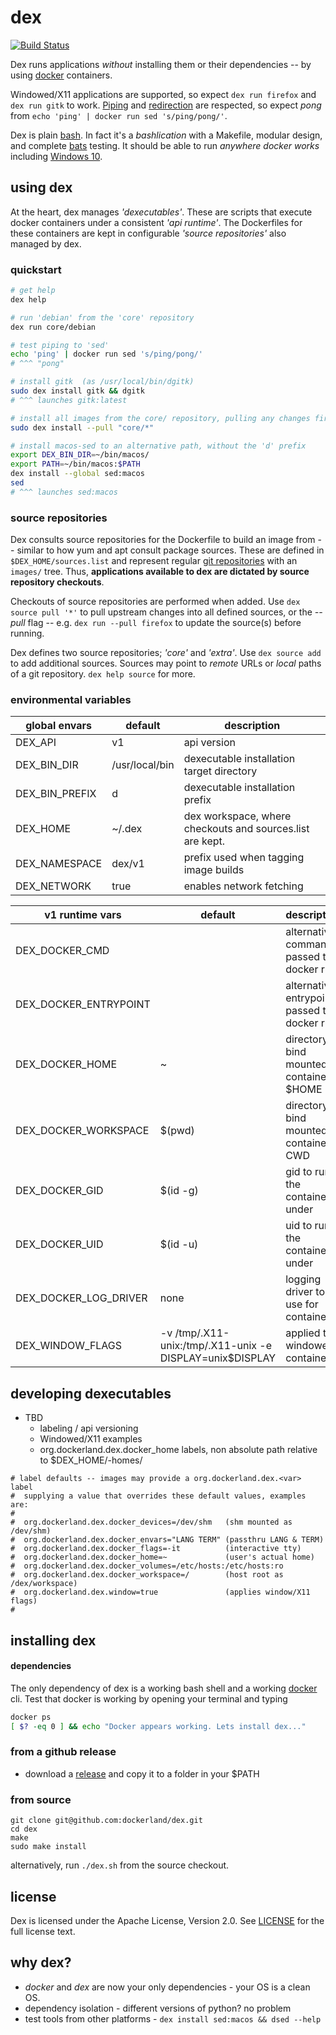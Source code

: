 # dex

[![Build Status](https://travis-ci.org/dockerland/dex.svg?branch=master)](https://travis-ci.org/dockerland/dex)

Dex runs applications  _without_ installing them or their dependencies -- by
using [docker](https://www.docker.com/) containers.

Windowed/X11 applications are supported, so expect `dex run firefox` and
`dex run gitk` to work. [Piping](https://en.wikipedia.org/wiki/Redirection_%28computing%29#Piping)
and [redirection](https://en.wikipedia.org/wiki/Redirection_%28computing%29) are
respected, so expect _pong_ from `echo 'ping' | docker run sed 's/ping/pong/'`.

Dex is plain [bash](https://www.gnu.org/software/bash/manual/bash.html). In fact
it's a _bashlication_ with a Makefile, modular design, and complete [bats](https://github.com/sstephenson/bats) testing. It should be able to run
_anywhere docker works_ including [Windows 10](https://msdn.microsoft.com/en-us/commandline/wsl/about).


## using dex

At the heart, dex manages _'dexecutables'_. These are  scripts that execute docker containers under a consistent _'api runtime'_. The Dockerfiles
for these containers are kept in configurable _'source repositories'_ also
managed by dex.


### quickstart

```sh
# get help
dex help

# run 'debian' from the 'core' repository
dex run core/debian

# test piping to 'sed'
echo 'ping' | docker run sed 's/ping/pong/'
# ^^^ "pong"

# install gitk  (as /usr/local/bin/dgitk)
sudo dex install gitk && dgitk
# ^^^ launches gitk:latest

# install all images from the core/ repository, pulling any changes first.
sudo dex install --pull "core/*"

# install macos-sed to an alternative path, without the 'd' prefix
export DEX_BIN_DIR=~/bin/macos/
export PATH=~/bin/macos:$PATH
dex install --global sed:macos
sed
# ^^^ launches sed:macos
```

### source repositories

Dex consults source repositories for the Dockerfile to build an image from --
similar to how yum and apt consult package sources. These are defined in
`$DEX_HOME/sources.list` and represent regular [git repositories](https://git-scm.com/)
with an `images/` tree. Thus, __applications available to dex
are dictated by source repository checkouts__.

Checkouts of source repositories are performed when added. Use `dex source pull '*'` to pull upstream changes into all defined sources, or the _--pull_ flag -- e.g. `dex run --pull firefox` to update the source(s) before running.

Dex defines two source repositories; _'core'_ and _'extra'_.
Use `dex source add` to add additional sources. Sources may point to _remote_ URLs
or _local_ paths of a git repository. `dex help source` for more.


### environmental variables

global envars | default | description
--- | --- | ---
DEX_API | v1 | api version
DEX_BIN_DIR | /usr/local/bin | dexecutable installation target directory
DEX_BIN_PREFIX | d | dexecutable installation prefix
DEX_HOME | ~/.dex | dex workspace, where checkouts and sources.list are kept.
DEX_NAMESPACE | dex/v1 | prefix used when tagging image builds
DEX_NETWORK| true | enables network fetching

v1 runtime vars | default | description
--- | --- | ---
DEX_DOCKER_CMD | | alternative command passed to docker run
DEX_DOCKER_ENTRYPOINT | |  alternative entrypoint passed to docker run
DEX_DOCKER_HOME | ~ | directory bind mounted as container's $HOME
DEX_DOCKER_WORKSPACE | $(pwd) |  directory bind mounted as container's CWD
DEX_DOCKER_GID| $(id -g) | gid to run the container under
DEX_DOCKER_UID| $(id -u) | uid to run the container under
DEX_DOCKER_LOG_DRIVER | none | logging driver to use for container
DEX_WINDOW_FLAGS | -v /tmp/.X11-unix:/tmp/.X11-unix -e DISPLAY=unix$DISPLAY | applied to windowed containers

## developing dexecutables

* TBD
  * labeling / api versioning
  * Windowed/X11 examples
  * org.dockerland.dex.docker_home labels, non absolute path relative to $DEX_HOME/<api>-homes/<label>
```
# label defaults -- images may provide a org.dockerland.dex.<var> label
#  supplying a value that overrides these default values, examples are:
#
#  org.dockerland.dex.docker_devices=/dev/shm   (shm mounted as /dev/shm)
#  org.dockerland.dex.docker_envars="LANG TERM" (passthru LANG & TERM)
#  org.dockerland.dex.docker_flags=-it          (interactive tty)
#  org.dockerland.dex.docker_home=~             (user's actual home)
#  org.dockerland.dex.docker_volumes=/etc/hosts:/etc/hosts:ro
#  org.dockerland.dex.docker_workspace=/        (host root as /dex/workspace)
#  org.dockerland.dex.window=true               (applies window/X11 flags)
#
```

## installing dex

#### dependencies

The only dependency of dex is a working bash shell and a working [docker](https://www.docker.com/) cli. Test
that docker is working by opening your terminal and typing
```sh
docker ps
[ $? -eq 0 ] && echo "Docker appears working. Lets install dex..."
```

### from a github release

* download a [release](https://github.com/dockerland/dex/releases/) and copy it to a folder in your $PATH

### from source

```
git clone git@github.com:dockerland/dex.git
cd dex
make
sudo make install
```

alternatively, run `./dex.sh` from the source checkout.


## license

Dex is licensed under the Apache License, Version 2.0.
See [LICENSE](LICENSE) for the full license text.

## why dex?

* _docker_ and _dex_ are now your only dependencies - your OS is a clean OS.
* dependency isolation - different versions of python? no problem
* test tools from other platforms - `dex install sed:macos && dsed --help`
